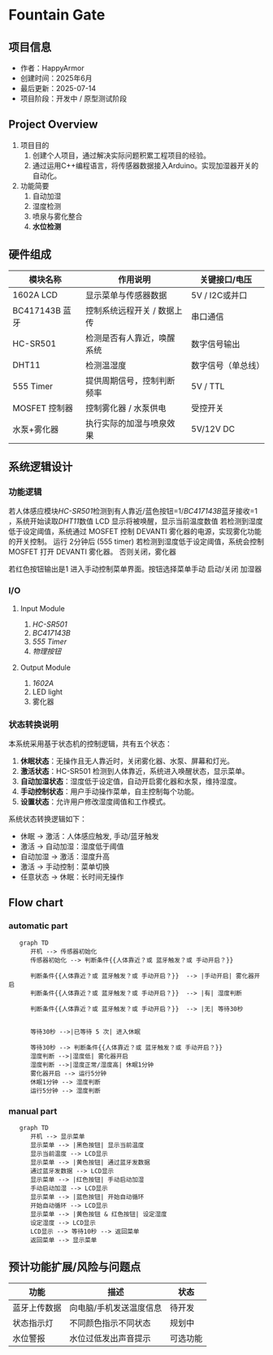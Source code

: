 
# Fountain Gate

## 项目信息

- 作者：HappyArmor
- 创建时间：2025年6月
- 最后更新：2025-07-14
- 项目阶段：开发中 / 原型测试阶段

## Project Overview

1. 项目目的
   1. 创建个人项目，通过解决实际问题积累工程项目的经验。
   2. 通过运用C++编程语言，将传感器数据接入Arduino。实现加湿器开关的自动化。
2. 功能简要
   1. 自动加湿
   2. 湿度检测
   3. 喷泉与雾化整合
   4. **水位检测**

## 硬件组成

| 模块名称      | 作用说明                           | 关键接口/电压 |
|---------------|------------------------------------|----------------|
| 1602A LCD     | 显示菜单与传感器数据               | 5V / I2C或并口 |
| BC417143B 蓝牙 | 控制系统远程开关 / 数据上传         | 串口通信 |
| HC-SR501      | 检测是否有人靠近，唤醒系统         | 数字信号输出 |
| DHT11         | 检测温湿度                         | 数字信号（单总线） |
| 555 Timer     | 提供周期信号，控制判断频率         | 5V / TTL |
| MOSFET 控制器 | 控制雾化器 / 水泵供电               | 受控开关 |
| 水泵+雾化器   | 执行实际的加湿与喷泉效果             | 5V/12V DC |

## 系统逻辑设计

### 功能逻辑

若人体感应模块*HC-SR501*检测到有人靠近/蓝色按钮=1/*BC417143B*蓝牙接收=1 ，系统开始读取*DHT11*数值
    LCD 显示将被唤醒，显示当前温度数值
    若检测到湿度低于设定阈值，系统通过 MOSFET 控制 DEVANTI 雾化器的电源，实现雾化功能的开关控制。
    运行 2分钟后 (555 timer)
        若检测到湿度低于设定阈值，系统会控制 MOSFET 打开 DEVANTI 雾化器。
        否则关闭，雾化器

若红色按钮输出是1
    进入手动控制菜单界面。按钮选择菜单手动 启动/关闭 加湿器

### I/O

1. Input Module
   1. *HC-SR501*
   2. *BC417143B*
   3. *555 Timer*
   4. *物理按钮*

2. Output Module
   1. *1602A*
   2. LED light
   3. 雾化器

### 状态转换说明

本系统采用基于状态机的控制逻辑，共有五个状态：

1. **休眠状态**：无操作且无人靠近时，关闭雾化器、水泵、屏幕和灯光。
2. **激活状态**：HC-SR501 检测到人体靠近，系统进入唤醒状态，显示菜单。
3. **自动加湿状态**：湿度低于设定值，自动开启雾化器和水泵，维持湿度。
4. **手动控制状态**：用户手动操作菜单，自主控制每个功能。
5. **设置状态**：允许用户修改湿度阈值和工作模式。

系统状态转换逻辑如下：

- 休眠 → 激活：人体感应触发, 手动/蓝牙触发
- 激活 → 自动加湿：湿度低于阈值
- 自动加湿 → 激活：湿度升高
- 激活 → 手动控制：菜单切换
- 任意状态 → 休眠：长时间无操作

## Flow chart

### automatic part

```mermaid
   graph TD
      开机 --> 传感器初始化
      传感器初始化 --> 判断条件{{人体靠近？或 蓝牙触发？或 手动开启？}} 

      判断条件{{人体靠近？或 蓝牙触发？或 手动开启？}}  --> |手动开启| 雾化器开启
      判断条件{{人体靠近？或 蓝牙触发？或 手动开启？}}  --> |有| 湿度判断
      
      判断条件{{人体靠近？或 蓝牙触发？或 手动开启？}}  --> |无| 等待30秒
  

      等待30秒 -->|已等待 5 次| 进入休眠

      等待30秒 --> 判断条件{{人体靠近？或 蓝牙触发？或 手动开启？}}
      湿度判断 -->|湿度低| 雾化器开启
      湿度判断 -->|湿度正常/湿度高| 休眠1分钟
      雾化器开启 --> 运行5分钟
      休眠1分钟 --> 湿度判断
      运行5分钟 --> 湿度判断
```

### manual part

```mermaid
   graph TD
      开机 --> 显示菜单
      显示菜单 --> |黑色按钮| 显示当前温度
      显示当前温度 --> LCD显示
      显示菜单 --> |黄色按钮| 通过蓝牙发数据
      通过蓝牙发数据 --> LCD显示
      显示菜单 --> |红色按钮| 手动启动加湿
      手动启动加湿 --> LCD显示
      显示菜单 --> |蓝色按钮| 开始自动循环
      开始自动循环 --> LCD显示
      显示菜单 --> |黄色按钮 & 红色按钮| 设定湿度
      设定湿度 --> LCD显示
      LCD显示 --> 等待10秒 --> 返回菜单
      返回菜单 --> 显示菜单

```

## 预计功能扩展/风险与问题点

| 功能 | 描述 | 状态 |
|------|------|------|
| 蓝牙上传数据 | 向电脑/手机发送温度信息 | 待开发 |
| 状态指示灯 | 不同颜色指示不同状态 | 规划中 |
| 水位警报 | 水位过低发出声音提示 | 可选功能 |
